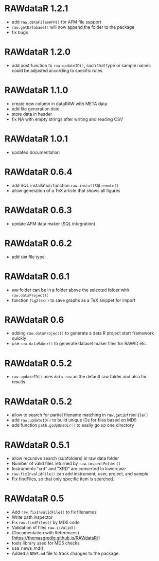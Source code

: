 # RAWdataR 1.2.1

* add `raw.dataFilesAFM()` for AFM file support
* `raw.getDatabase()` will now append the folder to the package
* fix bugs

# RAWdataR 1.2.0

* add post function to `raw.updateID()`, such that type or sample names could be adjusted according to specific rules. 

# RAWdataR 1.1.0

* create new column in dataRAW with META data
* add file generation date
* store data in header
* fix NA with empty strings after writing and reading CSV

# RAWdataR 1.0.1

* updated documentation

# RAWdataR 0.6.4

* add SQL installation function `raw.installSQLremote()`
* allow generation of a TeX article that shows all figures

# RAWdataR 0.6.3

* update AFM data maker (SQL integration)

# RAWdataR 0.6.2

* add `XRR` file type

# RAWdataR 0.6.1

* `RAW` folder can be in a folder above the selected folder with `raw.dataProject()`
* function `fig2tex()` to save graphs as a TeX snippet for import

# RAWdataR 0.6

* adding `raw.dataProject()` to generate a data R project start framework quickly
* use `raw.dataMaker()` to generate dataset maker files for RAWID etc.

# RAWdataR 0.5.2

* `raw.updateID()` uses `data-raw` as the default raw folder and also for results

# RAWdataR 0.5.2

* allow to search for partial filename matching in `raw.getIDfromFile()`
* add `raw.updateID()` to build unique IDs for files based on MD5
* add function `path.goUpOneDir()` to easily go up one directory

# RAWdataR 0.5.1

* allow recursive search (subfolders) in raw data folder
* Number of valid files returned by `raw.inspectFolder()`
* Instruments "xrd" and "XRD" are converted to lowercase
* `raw.fixInvalidFile()` can add instrument, user, project, and sample
* Fix findFiles, so that only specific item is searched.


# RAWdataR 0.5

* Add `raw.fixInvalidFile()` to fix filenames
* Write path inspector
* Fix `raw.findFiles()` by MD5 code
* Validation of files `raw.isValid()`
* (Documentation with References)[https://thomasgredig.github.io/RAWdataR/]
* tools library used for MD5 checks
* use_news_md()
* Added a `NEWS.md` file to track changes to the package.
